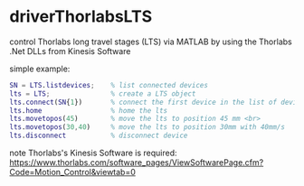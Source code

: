 # driverThorlabsLTS
control Thorlabs long travel stages (LTS) via MATLAB by using the Thorlabs .Net DLLs from Kinesis Software

simple example:

```matlab
SN = LTS.listdevices;    % list connected devices 
lts = LTS;               % create a LTS object  
lts.connect(SN{1})       % connect the first device in the list of devices 
lts.home                 % home the lts 
lts.movetopos(45)        % move the lts to position 45 mm <br>
lts.movetopos(30,40)     % move the lts to position 30mm with 40mm/s 
lts.disconnect           % disconnect device
```

note Thorlabs's Kinesis Software is required: https://www.thorlabs.com/software_pages/ViewSoftwarePage.cfm?Code=Motion_Control&viewtab=0
